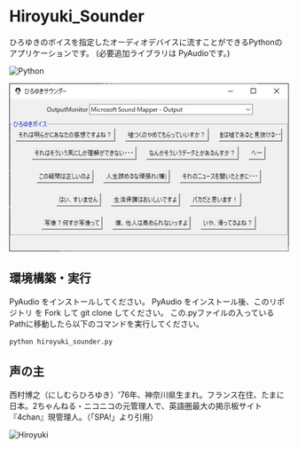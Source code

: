 # Hiroyuki_Sounder
ひろゆきのボイスを指定したオーディオデバイスに流すことができるPythonのアプリケーションです。
(必要追加ライブラリは PyAudioです。)

![Python](https://img.shields.io/badge/-Python-F9DC3E.svg?logo=Python&style=flat)

![Image 1](images/app_image.JPG)

## 環境構築・実行
PyAudio をインストールしてください。 PyAudio をインストール後、このリポジトリ を Fork して git clone してください。
この.pyファイルの入っているPathに移動したら以下のコマンドを実行してください。

```bash
python hiroyuki_sounder.py
```

## 声の主
西村博之（にしむらひろゆき）'76年、神奈川県生まれ。フランス在住、たまに日本。2ちゃんねる・ニコニコの元管理人で、英語圏最大の掲示板サイト『4chan』現管理人。（「SPA!」より引用）

![Hiroyuki](http://hirox246.html.xdomain.jp/images/Hiroyuki_Nishimura's_dinner_20110506.jpg)

